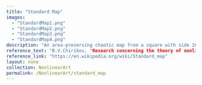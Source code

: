 ```yaml
---
title: "Standard Map"
images: 
  - "StandardMap1.png"
  - "StandardMap2.png"
  - "StandardMap3.png"
  - "StandardMap4.png"
description: "An area-preserving chaotic map from a square with side 2π onto itselt"
reference_text: "B.V.Chirikov, "Research concerning the theory of nonlinear resonance and stochasticity", Preprint N 267, Institute of Nuclear Physics, Novosibirsk (1969)"
reference_link: "https://en.wikipedia.org/wiki/Standard_map"
layout: none
collection: NonlinearArt
permalink: /NonlinearArt/standard_map
---
```

